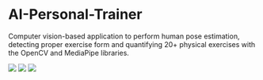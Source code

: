 # AI-Personal-Trainer

Computer vision-based application to perform human pose estimation, detecting proper exercise form and quantifying 20+ physical exercises with the OpenCV and MediaPipe libraries.

<img src="https://img.shields.io/badge/-Python-blue" /> <img src="https://img.shields.io/badge/-OpenCV-green" /> <img src="https://img.shields.io/badge/-MediaPipe-lightgrey" /> 
